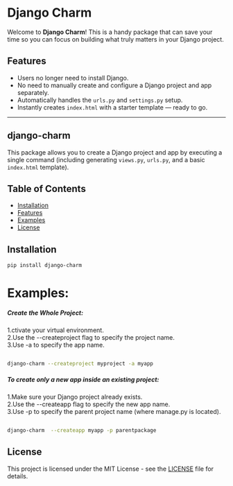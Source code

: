 # Django Charm

Welcome to **Django Charm**! This is a handy package that can save your time so you can focus on building what truly matters in your Django project.

## Features
- Users no longer need to install Django. 
- No need to manually create and configure a Django project and app separately.
- Automatically handles the `urls.py` and `settings.py` setup.
- Instantly creates `index.html` with a starter template — ready to go.

---

## django-charm

This package allows you to create a Django project and app by executing a single command (including generating `views.py`, `urls.py`, and a basic `index.html` template).

## Table of Contents
- [Installation](#installation)
- [Features](#features)
- [Examples](#examples)
- [License](#license)


## Installation

```bash
pip install django-charm
```





# Examples:

  #####  Create the Whole Project:

1.ctivate your virtual environment.<br>
2.Use the --createproject flag to specify the project name.<br>
3.Use -a to specify the app name.



```bash

django-charm --createproject myproject -a myapp

```
  #####  To create only a new app inside an existing project:
1.Make sure your Django project already exists.<br>
2.Use the --createapp flag to specify the new app name.<br>
3.Use -p to specify the parent project name (where manage.py is located).

```bash

django-charm  --createapp myapp -p parentpackage

```
## License

This project is licensed under the MIT License - see the [LICENSE](LICENSE) file for details.

